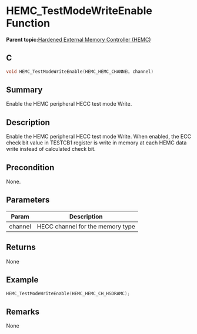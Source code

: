 # HEMC\_TestModeWriteEnable Function

**Parent topic:**[Hardened External Memory Controller \(HEMC\)](GUID-1503BB87-D5B3-4C8C-A91F-2AA286252046.md)

## C

```c
void HEMC_TestModeWriteEnable(HEMC_HEMC_CHANNEL channel)
```

## Summary

Enable the HEMC peripheral HECC test mode Write.

## Description

Enable the HEMC peripheral HECC test mode Write. When enabled, the ECC check bit value in TESTCB1 register is write in memory at each HEMC data write instead of calculated check bit.

## Precondition

None.

## Parameters

|Param|Description|
|-----|-----------|
|channel|HECC channel for the memory type|

## Returns

None

## Example

```c
HEMC_TestModeWriteEnable(HEMC_HEMC_CH_HSDRAMC);
```

## Remarks

None

